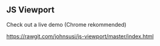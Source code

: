 JS Viewport
-------------------------------------------------------------------------------

Check out a live demo (Chrome rekommended)

https://rawgit.com/johnsusi/js-viewport/master/index.html
